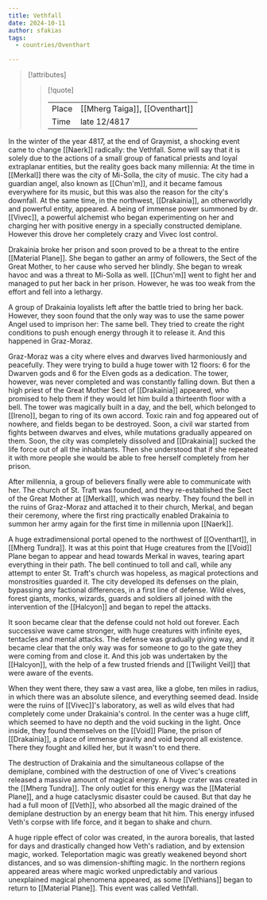 ```yaml
---
title: Vethfall
date: 2024-10-11
author: sfakias
tags:
  - countries/Oventhart

---
```

> [!attributes]
> 
> > [!quote]
> >
> > | | |
> > | --- | --- |
> > | Place | [[Mherg Taiga]], [[Oventhart]] |
> > | Time | late 12/4817 |

In the winter of the year 4817, at the end of Graymist, a shocking event came to change [[Naerk]] radically: the Vethfall. Some will say that it is solely due to the actions of a small group of fanatical priests and loyal extraplanar entities, but the reality goes back many millennia: At the time in [[Merkal]] there was the city of Mi-Solla, the city of music. The city had a guardian angel, also known as [[Chun'm]], and it became famous everywhere for its music, but this was also the reason for the city's downfall. At the same time, in the northwest, [[Drakainia]], an otherworldly and powerful entity, appeared. A being of immense power summoned by dr. [[Vivec]], a powerful alchemist who began experimenting on her and charging her with positive energy in a specially constructed demiplane. However this drove her completely crazy and Vivec lost control.

Drakainia broke her prison and soon proved to be a threat to the entire [[Material Plane]]. She began to gather an army of followers, the Sect of the Great Mother, to her cause who served her blindly. She began to wreak havoc and was a threat to Mi-Solla as well. [[Chun'm]] went to fight her and managed to put her back in her prison. However, he was too weak from the effort and fell into a lethargy.

A group of Drakainia loyalists left after the battle tried to bring her back. However, they soon found that the only way was to use the same power Angel used to imprison her: The same bell. They tried to create the right conditions to push enough energy through it to release it. And this happened in Graz-Moraz.

Graz-Moraz was a city where elves and dwarves lived harmoniously and peacefully. They were trying to build a huge tower with 12 floors: 6 for the Dwarven gods and 6 for the Elven gods as a dedication. The tower, however, was never completed and was constantly falling down. But then a high priest of the Great Mother Sect of [[Drakainia]] appeared, who promised to help them if they would let him build a thirteenth floor with a bell. The tower was magically built in a day, and the bell, which belonged to [[Ireno]], began to ring of its own accord. Toxic rain and fog appeared out of nowhere, and fields began to be destroyed. Soon, a civil war started from fights between dwarves and elves, while mutations gradually appeared on them. Soon, the city was completely dissolved and [[Drakainia]] sucked the life force out of all the inhabitants. Then she understood that if she repeated it with more people she would be able to free herself completely from her prison.

After millennia, a group of believers finally were able to communicate with her. The church of St. Traft was founded, and they re-established the Sect of the Great Mother at [[Merkal]], which was nearby. They found the bell in the ruins of Graz-Moraz and attached it to their church, Merkal, and began their ceremony, where the first ring practically enabled Drakainia to summon her army again for the first time in millennia upon [[Naerk]].

A huge extradimensional portal opened to the northwest of [[Oventhart]], in [[Mherg Tundra]]. It was at this point that Huge creatures from the [[Void]] Plane began to appear and head towards Merkal in waves, tearing apart everything in their path. The bell continued to toll and call, while any attempt to enter St. Traft's church was hopeless, as magical protections and monstrosities guarded it. The city developed its defenses on the plain, bypassing any factional differences, in a first line of defense. Wild elves, forest giants, monks, wizards, guards and soldiers all joined with the intervention of the [[Halcyon]] and began to repel the attacks.

It soon became clear that the defense could not hold out forever. Each successive wave came stronger, with huge creatures with infinite eyes, tentacles and mental attacks. The defense was gradually giving way, and it became clear that the only way was for someone to go to the gate they were coming from and close it. And this job was undertaken by the [[Halcyon]], with the help of a few trusted friends and [[Twilight Veil]] that were aware of the events.

When they went there, they saw a vast area, like a globe, ten miles in radius, in which there was an absolute silence, and everything seemed dead. Inside were the ruins of [[Vivec]]'s laboratory, as well as wild elves that had completely come under Drakainia's control. In the center was a huge cliff, which seemed to have no depth and the void sucking in the light. Once inside, they found themselves on the [[Void]] Plane, the prison of [[Drakainia]], a place of immense gravity and void beyond all existence. There they fought and killed her, but it wasn't to end there.

The destruction of Drakainia and the simultaneous collapse of the demiplane, combined with the destruction of one of Vivec's creations released a massive amount of magical energy. A huge crater was created in the [[Mherg Tundra]]. The only outlet for this energy was the [[Material Plane]], and a huge cataclysmic disaster could be caused. But that day he had a full moon of [[Veth]], who absorbed all the magic drained of the demiplane destruction by an energy beam that hit him. This energy infused Veth's corpse with life force, and it began to shake and churn.

A huge ripple effect of color was created, in the aurora borealis, that lasted for days and drastically changed how Veth's radiation, and by extension magic, worked. Teleportation magic was greatly weakened beyond short distances, and so was dimension-shifting magic. In the northern regions appeared areas where magic worked unpredictably and various unexplained magical phenomena appeared, as some [[Vethians]] began to return to [[Material Plane]]. This event was called Vethfall.